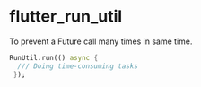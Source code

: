 # flutter_run_util
To prevent a Future call many times in same time.

```dart
RunUtil.run(() async {
  /// Doing time-consuming tasks
 });
```
